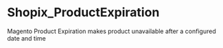 Shopix_ProductExpiration
========================

Magento Product Expiration makes product unavailable after a configured date
and time

